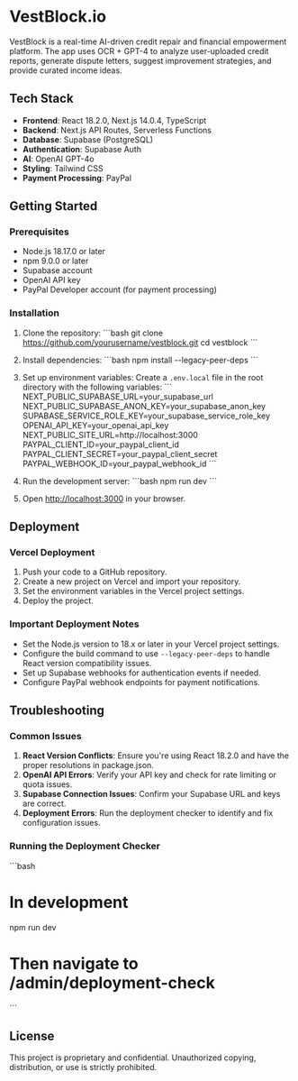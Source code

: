 # VestBlock.io

VestBlock is a real-time AI-driven credit repair and financial empowerment platform. The app uses OCR + GPT-4 to analyze user-uploaded credit reports, generate dispute letters, suggest improvement strategies, and provide curated income ideas.

## Tech Stack

- **Frontend**: React 18.2.0, Next.js 14.0.4, TypeScript
- **Backend**: Next.js API Routes, Serverless Functions
- **Database**: Supabase (PostgreSQL)
- **Authentication**: Supabase Auth
- **AI**: OpenAI GPT-4o
- **Styling**: Tailwind CSS
- **Payment Processing**: PayPal

## Getting Started

### Prerequisites

- Node.js 18.17.0 or later
- npm 9.0.0 or later
- Supabase account
- OpenAI API key
- PayPal Developer account (for payment processing)

### Installation

1. Clone the repository:
   \`\`\`bash
   git clone https://github.com/yourusername/vestblock.git
   cd vestblock
   \`\`\`

2. Install dependencies:
   \`\`\`bash
   npm install --legacy-peer-deps
   \`\`\`

3. Set up environment variables:
   Create a `.env.local` file in the root directory with the following variables:
   \`\`\`
   NEXT_PUBLIC_SUPABASE_URL=your_supabase_url
   NEXT_PUBLIC_SUPABASE_ANON_KEY=your_supabase_anon_key
   SUPABASE_SERVICE_ROLE_KEY=your_supabase_service_role_key
   OPENAI_API_KEY=your_openai_api_key
   NEXT_PUBLIC_SITE_URL=http://localhost:3000
   PAYPAL_CLIENT_ID=your_paypal_client_id
   PAYPAL_CLIENT_SECRET=your_paypal_client_secret
   PAYPAL_WEBHOOK_ID=your_paypal_webhook_id
   \`\`\`

4. Run the development server:
   \`\`\`bash
   npm run dev
   \`\`\`

5. Open [http://localhost:3000](http://localhost:3000) in your browser.

## Deployment

### Vercel Deployment

1. Push your code to a GitHub repository.
2. Create a new project on Vercel and import your repository.
3. Set the environment variables in the Vercel project settings.
4. Deploy the project.

### Important Deployment Notes

- Set the Node.js version to 18.x or later in your Vercel project settings.
- Configure the build command to use `--legacy-peer-deps` to handle React version compatibility issues.
- Set up Supabase webhooks for authentication events if needed.
- Configure PayPal webhook endpoints for payment notifications.

## Troubleshooting

### Common Issues

1. **React Version Conflicts**: Ensure you're using React 18.2.0 and have the proper resolutions in package.json.
2. **OpenAI API Errors**: Verify your API key and check for rate limiting or quota issues.
3. **Supabase Connection Issues**: Confirm your Supabase URL and keys are correct.
4. **Deployment Errors**: Run the deployment checker to identify and fix configuration issues.

### Running the Deployment Checker

\`\`\`bash
# In development
npm run dev

# Then navigate to /admin/deployment-check
\`\`\`

## License

This project is proprietary and confidential. Unauthorized copying, distribution, or use is strictly prohibited.
